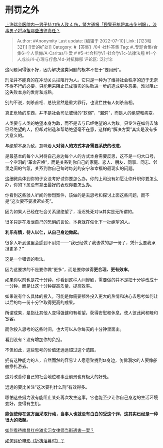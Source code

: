 # 刑罚之外
[上海瑞金医院内一男子持刀伤人致 4 伤，警方通报「民警开枪将其击伤制服」，涉事男子将承担哪些法律责任？](https://www.zhihu.com/question/542366857/answer/2566653056)
> Author: #Anonymity
> Last update: [编辑于 2022-07-10]
> Link: [[123和321]] [[爱的好处]]
> Category: #【答集】/04-社科答集
> Tag: #_专题合集/合集6-个人信仰/A-Caritas/1-爱 # #5-社会科学/1-社会学/1c-法律法规 #1-个人成长/4-心理与疗愈/4d-对抗抑郁
> 评论区:
> 泛讨论:

这问题问得很不好，因为解决这类问题的根本不在于“要用刑”。

刑法并不能真的在冲动关头拦阻行为人。它只是一种为了维持社会秩序的迫于无奈不得不行的必要。只能用来阻止已成事实的失败进一步的造成更多恶果，难以阻止这失败本身的发育和成熟。

别的不说，刺杀首相、总统显然是重大罪行，也没拦住有人刺杀首相。

真正危险的东西，并不是社会司法威慑的“软弱”，“漏洞”，而是人的绝望和病变。

人类要与人类的绝望本身为敌，而不是去与已经绝望的人为敌。只专注在如何去除已经绝望的人，但却对制造和帮助绝望毫不在意，这样的“解决方案”其实是没有多大意义的。

与绝望本身为敌，意味着**人对待人的方式本身需要系统的改进**。

是最基本的每个人对待自己身边每个人的方式本身需要反思，这不是一句大口号，一个空洞的“革命召唤”，而是关系到你自己的家庭、恋人、朋友、同事、同志、邻里之间的气氛，关系到你自己每时每刻的安宁和幸福的最现实的问题。

这细微具体到你的子女没考好试你要怎么办，你的上司没有如愿让你升职你要怎么办，你的下属没有拿出最好的表现你要怎么办。

你看到这些骇人听闻的惨烈案件，该做的是去思考和探讨上面这些问题，而不是“这次要不要凌迟处死”。

因为如果人已经在社会关系里绝望了，凌迟处死对ta其实是无所谓的。

很多只是在发泄自己的恐惧的言论，本身就在催化下一批绝望的人。

**利乐有情，待人以仁，从自己身边做起。**

很多人听到这里会感到不耐烦——“我已经做了我该做的那一份了，凭什么要我承担更多？”

这是一个错误的看法。

因为这要求的不是要你做“更多”，而是要你做得**更合理、更有效率**。

如果你以前也是花十分钟，你看到这种人间惨剧，需要做的并不是把十分钟改成十一分钟，而是让这十分钟提高质量、提高效率。

如果说有什么具体的投入，可能是你需要额外投入更大的热情和决心去思考如何让以后的每一份十分钟取得更高的成果。

所谓成果，是指让其他人变得强健和有希望，获得安慰和休息，使人彼此间和睦和宽容。

而你投入思考的这些时间，也大可以从你每天的十分钟里面出。

看到没有？没有增加你的负担。

不但如此，这些思考的价值还远远超过这个范围。

拥有这种能力的人，自然而然的容易让人愿意聚拢到ta身边，仿佛溺水的人要像船舷挣扎游去。

这对改善你自己的社会地位和事业前景也有极大的好处。

远远的要比关注“这次要判什么刑”有效得多。

哪怕这些努力没有能阻止某处再次发生这事，它也能至少让你自己身边的生活环境变好，变得有生机。

**能促使你在这方面采取行动，当事人也就没有白白的受这个罪，这其实已经是一种很大的救赎。**

[如何看待南昌红谷滩实习女律师当街遇害一案？](https://www.zhihu.com/question/326341279/answer/697745521)

[如何评价电影《祈祷落幕时》？](https://www.zhihu.com/question/288403977/answer/658358536)
